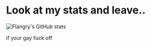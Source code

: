 # Look at my stats and leave..

![Flangry's GitHub stats](https://github-readme-stats.vercel.app/api?username=flangry&show_icons=true&theme=onedark&count_private=true) 

if your gay fuck off

